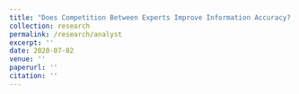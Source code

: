 ```yaml
---
title: "Does Competition Between Experts Improve Information Accuracy? Evidence from the Security Analyst Market"
collection: research
permalink: /research/analyst
excerpt: ''
date: 2020-07-02
venue: ''
paperurl: ''
citation: ''
---
```

